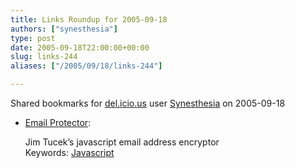 ```yaml
---
title: Links Roundup for 2005-09-18
authors: ["synesthesia"]
type: post
date: 2005-09-18T22:00:00+00:00
slug: links-244 
aliases: ["/2005/09/18/links-244"]

---
```

Shared bookmarks for [del.icio.us][1] user  [Synesthesia][2] on 2005-09-18

  * [Email Protector][3]:
  
    Jim Tucek&#8217;s javascript email address encryptor    
    Keywords: [Javascript][4]

 [1]: https://del.icio.us/
 [2]: https://del.icio.us/synesthesia
 [3]: https://www.jracademy.com/~jtucek/email/ "https://www.jracademy.com/~jtucek/email/"
 [4]: https://del.icio.us/synesthesia/Javascript